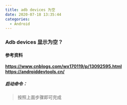 ```yaml
---
title: adb devices 为空
date: 2020-07-18 13:35:44
categories:
  - Android
---
```


### Adb devices 显示为空？

#### 参考资料
**https://www.cnblogs.com/wx170119/p/13092595.html**  
**https://androiddevtools.cn/**

##### 启动命令：
> 按照上面步骤即可完成


